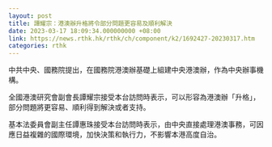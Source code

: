 ```yaml
---
layout: post
title: 譚耀宗：港澳辦升格將令部分問題更容易及順利解決
date: 2023-03-17 18:09:34.000000000 +08:00
link: https://news.rthk.hk/rthk/ch/component/k2/1692427-20230317.htm
categories: rthk
---
```


中共中央、國務院提出，在國務院港澳辦基礎上組建中央港澳辦，作為中央辦事機構。

全國港澳研究會副會長譚耀宗接受本台訪問時表示，可以形容為港澳辦「升格」，部分問題將更容易、順利得到解決或者支持。

基本法委員會副主任譚惠珠接受本台訪問時表示，由中央直接處理港澳事務，可因應日益複雜的國際環境，加快決策和執行力，不影響本港高度自治。
